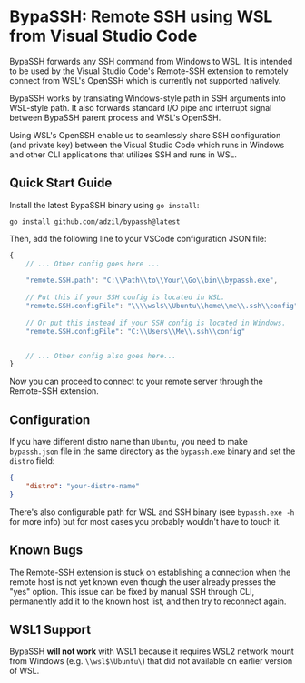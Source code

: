 # BypaSSH: Remote SSH using WSL from Visual Studio Code

BypaSSH forwards any SSH command from Windows to WSL. It is intended to be used by the Visual Studio Code's Remote-SSH extension to remotely connect from WSL's OpenSSH which is currently not supported natively.

BypaSSH works by translating Windows-style path in SSH arguments into WSL-style path. It also forwards standard I/O pipe and interrupt signal between BypaSSH parent process and WSL's OpenSSH.

Using WSL's OpenSSH enable us to seamlessly share SSH configuration (and private key) between the Visual Studio Code which runs in Windows and other CLI applications that utilizes SSH and runs in WSL.

## Quick Start Guide

Install the latest BypaSSH binary using `go install`:

```
go install github.com/adzil/bypassh@latest
```

Then, add the following line to your VSCode configuration JSON file:

```js
{
    // ... Other config goes here ...
    
    "remote.SSH.path": "C:\\Path\\to\\Your\\Go\\bin\\bypassh.exe",
    
    // Put this if your SSH config is located in WSL.
    "remote.SSH.configFile": "\\\\wsl$\\Ubuntu\\home\\me\\.ssh\\config",
    
    // Or put this instead if your SSH config is located in Windows.
    "remote.SSH.configFile": "C:\\Users\\Me\\.ssh\\config"


    // ... Other config also goes here...
}
```

Now you can proceed to connect to your remote server through the Remote-SSH extension.

## Configuration

If you have different distro name than `Ubuntu`, you need to make `bypassh.json` file in the same directory as the `bypassh.exe` binary and set the `distro` field:

```json
{
    "distro": "your-distro-name"
}
```

There's also configurable path for WSL and SSH binary (see `bypassh.exe -h` for more info) but for most cases you probably wouldn't have to touch it.

## Known Bugs

The Remote-SSH extension is stuck on establishing a connection when the remote host is not yet known even though the user already presses the "yes" option. This issue can be fixed by manual SSH through CLI, permanently add it to the known host list, and then try to reconnect again.

## WSL1 Support

BypaSSH **will not work** with WSL1 because it requires WSL2 network mount from Windows (e.g. `\\wsl$\Ubuntu\`) that did not available on earlier version of WSL.
